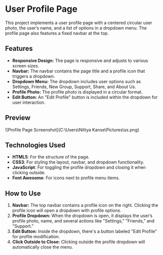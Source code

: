 # User Profile Page

This project implements a user profile page with a centered circular user photo, the user’s name, and a list of options in a dropdown menu. The profile page also features a fixed navbar at the top.

## Features

- **Responsive Design:** The page is responsive and adjusts to various screen sizes.
- **Navbar:** The navbar contains the page title and a profile icon that triggers a dropdown.
- **Dropdown Menu:** The dropdown includes user options such as Settings, Friends, New Group, Support, Share, and About Us.
- **Profile Photo:** The profile photo is displayed in a circular format.
- **Edit Button:** An "Edit Profile" button is included within the dropdown for user interaction.

## Preview

![Profile Page Screenshot](C:\Users\Nittya Kanse\Pictures\ss.png)

## Technologies Used

- **HTML5**: For the structure of the page.
- **CSS3**: For styling the layout, navbar, and dropdown functionality.
- **JavaScript**: For toggling the profile dropdown and closing it when clicking outside.
- **Font Awesome**: For icons next to profile menu items.

## How to Use

1. **Navbar:** The top navbar contains a profile icon on the right. Clicking the profile icon will open a dropdown with profile options.
2. **Profile Dropdown:** When the dropdown is open, it displays the user’s profile photo, name, and several actions like "Settings," "Friends," and "Support."
3. **Edit Button:** Inside the dropdown, there's a button labeled "Edit Profile" for profile modification.
4. **Click Outside to Close:** Clicking outside the profile dropdown will automatically close the menu.



